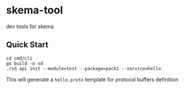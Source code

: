# skema-tool
dev tools for skema  

## Quick Start
```
cd cmd/cli
go build -o sd
./sd api init --module=test --package=pack1 --service=hello
```
This will generate a `hello.proto` template for protocol buffers definition  

